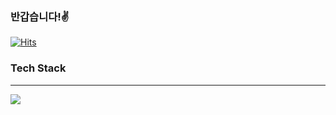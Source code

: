 ### 반갑습니다!✌
[![Hits](https://hits.seeyoufarm.com/api/count/incr/badge.svg?url=https%3A%2F%2Fgithub.com%2Fjsleemaster&count_bg=%236BD8FB&title_bg=%23AEAEAE&icon=abbrobotstudio.svg&icon_color=%23FFCC34&title=Totay+%2F+Total&edge_flat=false)](https://hits.seeyoufarm.com)


### Tech Stack
------
<img src="https://img.shields.io/badge/Javascript-yellow?style=flat-square&logo=JavaScript&logoColor=#F7DF1E"/></a>
